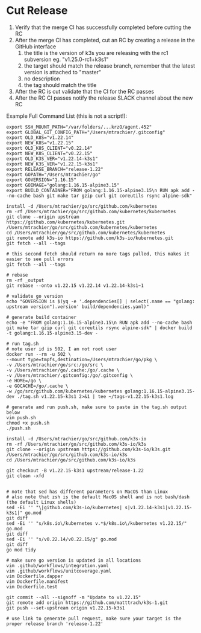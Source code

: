 # Cut Release

1. Verify that the merge CI has successfully completed before cutting the RC
1. After the merge CI has completed, cut an RC by creating a release in the GitHub interface
   1. the title is the version of k3s you are releasing with the rc1 subversion eg. "v1.25.0-rc1+k3s1"
   1. the target should match the release branch, remember that the latest version is attached to "master"
   1. no description
   1. the tag should match the title
1. After the RC is cut validate that the CI for the RC passes
1. After the RC CI passes notify the release SLACK channel about the new RC

Example Full Command List (this is not a script!):
```
export SSH_MOUNT_PATH="/var/folders/...krzO/agent.452"
export GLOBAL_GIT_CONFIG_PATH="/Users/mtrachier/.gitconfig"
export OLD_K8S="v1.22.14"
export NEW_K8S="v1.22.15"
export OLD_K8S_CLIENT="v0.22.14"
export NEW_K8S_CLIENT="v0.22.15"
export OLD_K3S_VER="v1.22.14-k3s1" 
export NEW_K3S_VER="v1.22.15-k3s1"
export RELEASE_BRANCH="release-1.22"
export GOPATH="/Users/mtrachier/go"
export GOVERSION="1.16.15"
export GOIMAGE="golang:1.16.15-alpine3.15"
export BUILD_CONTAINER="FROM golang:1.16.15-alpine3.15\n RUN apk add --no-cache bash git make tar gzip curl git coreutils rsync alpine-sdk"

install -d /Users/mtrachier/go/src/github.com/kubernetes
rm -rf /Users/mtrachier/go/src/github.com/kubernetes/kubernetes
git clone --origin upstream https://github.com/kubernetes/kubernetes.git /Users/mtrachier/go/src/github.com/kubernetes/kubernetes
cd /Users/mtrachier/go/src/github.com/kubernetes/kubernetes
git remote add k3s-io https://github.com/k3s-io/kubernetes.git
git fetch --all --tags

# this second fetch should return no more tags pulled, this makes it easier to see pull errors
git fetch --all --tags

# rebase
rm -rf _output
git rebase --onto v1.22.15 v1.22.14 v1.22.14-k3s1~1

# validate go version
echo "GOVERSION is $(yq -e '.dependencies[] | select(.name == "golang: upstream version").version' build/dependencies.yaml)"

# generate build container
echo -e "FROM golang:1.16.15-alpine3.15\n RUN apk add --no-cache bash git make tar gzip curl git coreutils rsync alpine-sdk" | docker build -t golang:1.16.15-alpine3.15-dev -

# run tag.sh
# note user id is 502, I am not root user
docker run --rm -u 502 \
--mount type=tmpfs,destination=/Users/mtrachier/go/pkg \
-v /Users/mtrachier/go/src:/go/src \
-v /Users/mtrachier/go/.cache:/go/.cache \
-v /Users/mtrachier/.gitconfig:/go/.gitconfig \
-e HOME=/go \
-e GOCACHE=/go/.cache \
-w /go/src/github.com/kubernetes/kubernetes golang:1.16.15-alpine3.15-dev ./tag.sh v1.22.15-k3s1 2>&1 | tee ~/tags-v1.22.15-k3s1.log

# generate and run push.sh, make sure to paste in the tag.sh output below
vim push.sh
chmod +x push.sh
./push.sh

install -d /Users/mtrachier/go/src/github.com/k3s-io
rm -rf /Users/mtrachier/go/src/github.com/k3s-io/k3s
git clone --origin upstream https://github.com/k3s-io/k3s.git /Users/mtrachier/go/src/github.com/k3s-io/k3s
cd /Users/mtrachier/go/src/github.com/k3s-io/k3s

git checkout -B v1.22.15-k3s1 upstream/release-1.22
git clean -xfd


# note that sed has different parameters on MacOS than Linux
# also note that zsh is the default MacOS shell and is not bash/dash (the default Linux shells)
sed -Ei '' "\|github.com/k3s-io/kubernetes| s|v1.22.14-k3s1|v1.22.15-k3s1|" go.mod
git diff
sed -Ei '' "s/k8s.io\/kubernetes v.*$/k8s.io\/kubernetes v1.22.15/" go.mod
git diff
sed -Ei '' "s/v0.22.14/v0.22.15/g" go.mod
git diff
go mod tidy

# make sure go version is updated in all locations
vim .github/workflows/integration.yaml
vim .github/workflows/unitcoverage.yaml
vim Dockerfile.dapper
vim Dockerfile.manifest
vim Dockerfile.test

git commit --all --signoff -m "Update to v1.22.15"
git remote add origin https://github.com/matttrach/k3s-1.git
git push --set-upstream origin v1.22.15-k3s1

# use link to generate pull request, make sure your target is the proper release branch 'release-1.22'
```